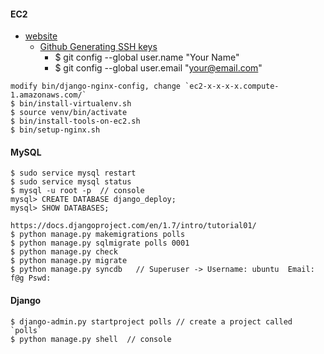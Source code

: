 #### EC2

* [website](http://ec2-52-4-105-143.compute-1.amazonaws.com/)
	* [Github Generating SSH keys](https://help.github.com/articles/generating-ssh-keys/)
		* $ git config --global user.name "Your Name"
		* $ git config --global user.email "your@email.com"
	
```
modify bin/django-nginx-config, change `ec2-x-x-x-x.compute-1.amazonaws.com/`
$ bin/install-virtualenv.sh
$ source venv/bin/activate
$ bin/install-tools-on-ec2.sh
$ bin/setup-nginx.sh
```

#### MySQL

```
$ sudo service mysql restart
$ sudo service mysql status
$ mysql -u root -p  // console
mysql> CREATE DATABASE django_deploy;
mysql> SHOW DATABASES;

https://docs.djangoproject.com/en/1.7/intro/tutorial01/
$ python manage.py makemigrations polls 
$ python manage.py sqlmigrate polls 0001
$ python manage.py check
$ python manage.py migrate
$ python manage.py syncdb   // Superuser -> Username: ubuntu  Email: f@g Pswd:
```

#### Django

```
$ django-admin.py startproject polls // create a project called `polls`
$ python manage.py shell  // console
```

